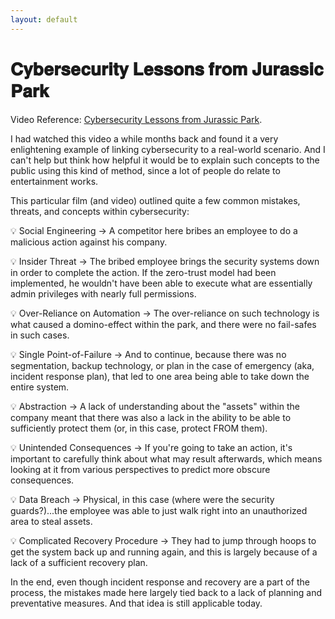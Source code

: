 ```yaml
---
layout: default
---
```


# 𝐂𝐲𝐛𝐞𝐫𝐬𝐞𝐜𝐮𝐫𝐢𝐭𝐲 𝐋𝐞𝐬𝐬𝐨𝐧𝐬 𝐟𝐫𝐨𝐦 𝐉𝐮𝐫𝐚𝐬𝐬𝐢𝐜 𝐏𝐚𝐫𝐤

Video Reference: [Cybersecurity Lessons from Jurassic Park](https://youtu.be/ESOj3VBM990?si=g_EpiwbOWer4mmCA).

I had watched this video a while months back and found it a very enlightening example of linking cybersecurity to a real-world scenario. And I can't help but think how helpful it would be to explain such concepts to the public using this kind of method, since a lot of people do relate to entertainment works.

This particular film (and video) outlined quite a few common mistakes, threats, and concepts within cybersecurity:

💡 Social Engineering -> A competitor here bribes an employee to do a malicious action against his company.

💡 Insider Threat -> The bribed employee brings the security systems down in order to complete the action. If the zero-trust model had been implemented, he wouldn't have been able to execute what are essentially admin privileges with nearly full permissions.

💡 Over-Reliance on Automation -> The over-reliance on such technology is what caused a domino-effect within the park, and there were no fail-safes in such cases.

💡 Single Point-of-Failure -> And to continue, because there was no segmentation, backup technology, or plan in the case of emergency (aka, incident response plan), that led to one area being able to take down the entire system.

💡 Abstraction -> A lack of understanding about the "assets" within the company meant that there was also a lack in the ability to be able to sufficiently protect them (or, in this case, protect FROM them).

💡 Unintended Consequences -> If you're going to take an action, it's important to carefully think about what may result afterwards, which means looking at it from various perspectives to predict more obscure consequences.

💡 Data Breach -> Physical, in this case (where were the security guards?)...the employee was able to just walk right into an unauthorized area to steal assets.

💡 Complicated Recovery Procedure -> They had to jump through hoops to get the system back up and running again, and this is largely because of a lack of a sufficient recovery plan.

In the end, even though incident response and recovery are a part of the process, the mistakes made here largely tied back to a lack of planning and preventative measures. And that idea is still applicable today.

